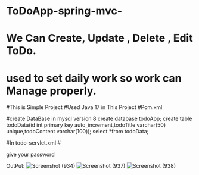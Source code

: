 # ToDoApp-spring-mvc-


# We Can Create, Update , Delete , Edit ToDo.
# used to set daily work so work can Manage properly.



#This is Simple Project 
#Used Java 17 in This Project
#Pom.xml





#create DataBase in mysql version 8 
create database todoApp;
create table todoData(id int primary key auto_increment,todoTitle varchar(50) unique,todoContent varchar(100));
select *from todoData;




#In todo-servlet.xml
#<property name="password" value=""/>

give your password


OutPut:
![Screenshot (934)](https://user-images.githubusercontent.com/98036990/232235244-805ff5bc-7fb2-4329-a408-9f87269b0c70.png)
![Screenshot (937)](https://user-images.githubusercontent.com/98036990/232235262-654b476b-0370-4e82-a68e-fc0745e1b995.png)
![Screenshot (938)](https://user-images.githubusercontent.com/98036990/232235275-80d16244-d3ec-49b7-a894-8cb51b507638.png)
